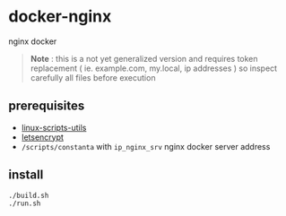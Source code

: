 # docker-nginx

nginx docker

> **Note** : this is a not yet generalized version and requires token replacement ( ie. example.com, my.local, ip addresses ) so inspect carefully all files before execution

## prerequisites

- [linux-scripts-utils](https://github.com/devel0/linux-scripts-utils)
- [letsencrypt](https://letsencrypt.org)
- `/scripts/constanta` with `ip_nginx_srv` nginx docker server address

## install

```
./build.sh
./run.sh
```
